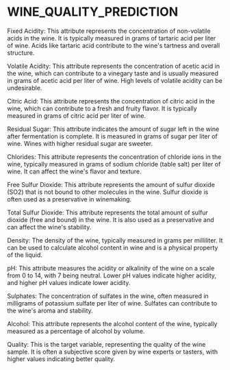 # WINE_QUALITY_PREDICTION

Fixed Acidity: This attribute represents the concentration of non-volatile acids in the wine. It is typically measured in grams of tartaric acid per liter of wine. Acids like tartaric acid contribute to the wine's tartness and overall structure.

Volatile Acidity: This attribute represents the concentration of acetic acid in the wine, which can contribute to a vinegary taste and is usually measured in grams of acetic acid per liter of wine. High levels of volatile acidity can be undesirable.

Citric Acid: This attribute represents the concentration of citric acid in the wine, which can contribute to a fresh and fruity flavor. It is typically measured in grams of citric acid per liter of wine.

Residual Sugar: This attribute indicates the amount of sugar left in the wine after fermentation is complete. It is measured in grams of sugar per liter of wine. Wines with higher residual sugar are sweeter.

Chlorides: This attribute represents the concentration of chloride ions in the wine, typically measured in grams of sodium chloride (table salt) per liter of wine. It can affect the wine's flavor and texture.

Free Sulfur Dioxide: This attribute represents the amount of sulfur dioxide (SO2) that is not bound to other molecules in the wine. Sulfur dioxide is often used as a preservative in winemaking.

Total Sulfur Dioxide: This attribute represents the total amount of sulfur dioxide (free and bound) in the wine. It is also used as a preservative and can affect the wine's stability.

Density: The density of the wine, typically measured in grams per milliliter. It can be used to calculate alcohol content in wine and is a physical property of the liquid.

pH: This attribute measures the acidity or alkalinity of the wine on a scale from 0 to 14, with 7 being neutral. Lower pH values indicate higher acidity, and higher pH values indicate lower acidity.

Sulphates: The concentration of sulfates in the wine, often measured in milligrams of potassium sulfate per liter of wine. Sulfates can contribute to the wine's aroma and stability.

Alcohol: This attribute represents the alcohol content of the wine, typically measured as a percentage of alcohol by volume.

Quality: This is the target variable, representing the quality of the wine sample. It is often a subjective score given by wine experts or tasters, with higher values indicating better quality.
